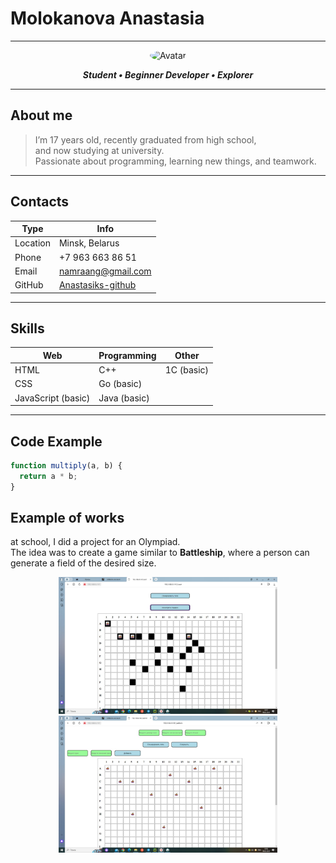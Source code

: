 
# **Molokanova Anastasia**


---

<p align="center">
  <img src="https://avatars.githubusercontent.com/u/128732480?s=400&u=2715ccc5b28bb81459b66fe66e90f555f8e41ba9&v=4" 
       alt="Avatar" width="260" style="border-radius:50%;">
</p>

<p align="center">
  <em><strong>Student • Beginner Developer • Explorer</strong></em>
</p>

---


##  **About me**

>  I’m 17 years old, recently graduated from high school,  
> and now studying at university.  
>  Passionate about programming, learning new things, and teamwork.

---

##  **Contacts**

| Type      | Info |
|-----------|------|
|  Location | Minsk, Belarus |
|  Phone    | +7 963 663 86 51 |
|  Email    | [namraang@gmail.com](mailto:namraang@gmail.com) |
|  GitHub | [Anastasiks-github](https://github.com/Anastasiks/rsschool-cv) |

---

##  **Skills**

| Web         | Programming    | Other |
|-------------|---------------|-------|
|  HTML     |  C++          |  1C (basic) |
|  CSS      |  Go (basic)   | |
|  JavaScript (basic) |  Java (basic) | |

---

##  **Code Example**

```javascript
function multiply(a, b) {
  return a * b;
}
```

## **Example of works**

at school, I did a project for an Olympiad.  
The idea was to create a game similar to **Battleship**, where a person can generate a field of the desired size.
<p align="center">
  <img src="https://github.com/Anastasiks/module4/blob/main/img2.jpg?raw=true" alt="Example work 1" width="350"/>
  <img src="https://github.com/Anastasiks/module4/blob/main/img1.jpg?raw=true" alt="Example work 2" width="350"/>
</p>
